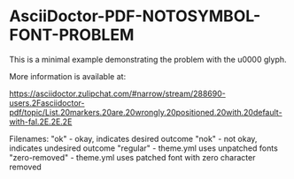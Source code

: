 # AsciiDoctor-PDF-NOTOSYMBOL-FONT-PROBLEM

This is a minimal example demonstrating the problem with the u0000 glyph.

More information is available at:

https://asciidoctor.zulipchat.com/#narrow/stream/288690-users.2Fasciidoctor-pdf/topic/List.20markers.20are.20wrongly.20positioned.20with.20default-with-fal.2E.2E.2E

Filenames:
"ok" - okay, indicates desired outcome
"nok" - not okay, indicates undesired outcome
"regular" - theme.yml uses unpatched fonts
"zero-removed" - theme.yml uses patched font with zero character removed